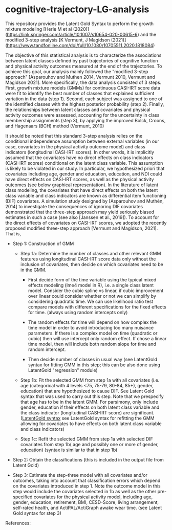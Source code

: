 # cognitive-trajectory-LG-analysis
This repository provides the Latent Gold Syntax to perform the growth mixture modeling [Herle M et al (2020)] (https://link.springer.com/article/10.1007/s10654-020-00615-6) and the modified 3-step analysis [K Vermunt, J Magidson (2021)] (https://www.tandfonline.com/doi/full/10.1080/10705511.2020.1818084)

The objective of this statistical analysis is to characterize the associations between latent classes defined by past trajectories of cognitive function and physical activity outcomes measured at the end of the trajectories. To achieve this goal, our analysis mainly followed the “modified 3-step approach” [Asparouhov and Muthen 2014, Vermunt 2010, Vermunt and Magidson 2021]. More specifically, the data analysis consisted of 3 steps. First, growth mixture models (GMMs) for continuous CASI-IRT score data were fit to identify the best number of classes that explained sufficient variation in the data (step 1). Second, each subject was assigned to one of the identified classes with the highest posterior probability (step 2). Finally, the relationships between latent classes and covariates and physical activity outcomes were assessed, accounting for the uncertainty in class membership assignments (step 3), by applying the improved Bolck, Croons, and Hagenaars (BCH) method (Vermunt, 2010)

It should be noted that this standard 3-step analysis relies on the conditional independence assumption between external variables (in our case, covariates in the physical activity outcome model) and class indicators (longitudinal CASI-IRT scores). In other words, it is implicitly assumed that the covariates have no direct effects on class indicators (CASI-IRT scores) conditional on the latent class variable. This assumption is likely to be violated in our study. In particular, we hypothesized priori that covariates including age, gender and education, education, and NDI could have direct effects on CASI-IRT scores, as well as the physical activity outcomes (see below graphical representation). In the literature of latent class modeling, the covariates that have direct effects on both the latent class variable and class indicators are known as differential item functioning (DIF) covariates.  A simulation study designed by [Asparouhov and Muthén, 2014] to investigate the consequences of ignoring DIF covariates demonstrated that the three-step approach may yield seriously biased estimates in such a case (see also [Janssen et al., 2019]). To account for the direct effects of covariates on CASI-IRT scores, we adopted the recently proposed modified three-step approach [Vermunt and Magidson, 2021]. That is, 

* Step 1: Construction of GMM

  *	Step 1a: Determine the number of classes and other relevant GMM features using longitudinal CASI-IRT score data only without the inclusion of covariates, then decide on which covariates need to be in the GMM.

    * First decide form of the time variable using the typical mixed effects modeling (lme4 model in R), i.e. a single class latent model. Consider the cubic spline vs linear, if cubic improvement over linear could consider whether or not we can simplify by considering quadratic time. We can use likelihood ratio test compare models with different specifications for the fixed effects for time. (always using random intercepts only)

    *	The random effects for time will depend on how complex the time model in order to avoid introducing too many nuisance parameters. If there is a complex model on time (quadratic or cubic) then will use intercept only random effect. If chose a linear time model, then will include both random slope for time and random intercept.
    *	 Then decide number of classes in usual way (see LatentGold syntax for fitting GMM in this step; this can be also done using LatentGold "regression" module)

  * Step 1b: Fit the selected GMM from step 1a with all covariates (i.e. age (categorical with 4 levels <75, 75-79, 80-84, 85+), gender, education) that are hypothesized to cause DIF. See Latent Gold syntax that was used to carry out this step. Note that we prespecify that age has to be in the latent GMM. For parsimony, only include gender, education if their effects on both latent class variable and the class indicator (longitudinal CASI-IRT score) are significant. ([LatentGold syntax]() see LatentGold syntax for refitting the GMM allowing for covariates to have effects on both latent class variable and class indicators)

  * Step 1c: Refit the selected GMM from step 1a with selected DIF covariates from step 1b( age and possibly one or more of gender, education) (syntax is similar to that in step 1b)
* Step 2: Obtain the classifications (this is included in the output file from Latent Gold)
* Step 3: Estimate the step-three model with all covariates and/or outcomes, taking into account that classification errors which depend on the covariates introduced in step 1. Note the outcome model in this step would include the covariates selected in 1b as well as the other pre-specified covariates for the physical activity model, including age, gender, education, retirement, BMI, CESD-Score, living arrangement, self-rated health, and ActiPAL/ActiGraph awake wear time. (see Latent Gold syntax for step 3)

References:

